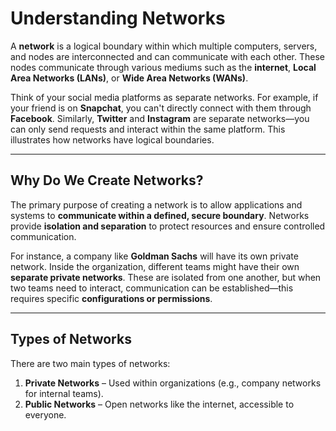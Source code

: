 # Understanding Networks

A **network** is a logical boundary within which multiple computers, servers, and nodes are interconnected and can communicate with each other. These nodes communicate through various mediums such as the **internet**, **Local Area Networks (LANs)**, or **Wide Area Networks (WANs)**.

Think of your social media platforms as separate networks. For example, if your friend is on **Snapchat**, you can't directly connect with them through **Facebook**. Similarly, **Twitter** and **Instagram** are separate networks—you can only send requests and interact within the same platform. This illustrates how networks have logical boundaries.

---

## Why Do We Create Networks?

The primary purpose of creating a network is to allow applications and systems to **communicate within a defined, secure boundary**. Networks provide **isolation and separation** to protect resources and ensure controlled communication.

For instance, a company like **Goldman Sachs** will have its own private network. Inside the organization, different teams might have their own **separate private networks**. These are isolated from one another, but when two teams need to interact, communication can be established—this requires specific **configurations or permissions**.

---

## Types of Networks

There are two main types of networks:

1. **Private Networks** – Used within organizations (e.g., company networks for internal teams).
2. **Public Networks** – Open networks like the internet, accessible to everyone.